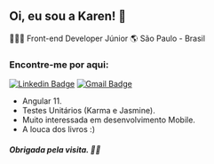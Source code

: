 ## Oi, eu sou a Karen! 👋

👩🏽‍💻 Front-end Developer Júnior  🌎 São Paulo - Brasil 

### Encontre-me por aqui:                    
[![Linkedin Badge](https://img.shields.io/badge/-LinkedIn-blue?style=flat-square&logo=Linkedin&logoColor=white&link=https://www.linkedin.com/in/karennascimento3/)](https://www.linkedin.com/in/karennascimento3/)
[![Gmail Badge](https://img.shields.io/badge/-Gmail-c14438?style=flat-square&logo=Gmail&logoColor=white&link=mailto:karen.nascimento.developer@gmail.com)](mailto:karen.nascimento.developer@gmail.com)

 - Angular 11.
 - Testes Unitários (Karma e Jasmine).
 - Muito interessada em desenvolvimento Mobile.
 - A louca dos livros :)

##### Obrigada pela visita. 👀💙
